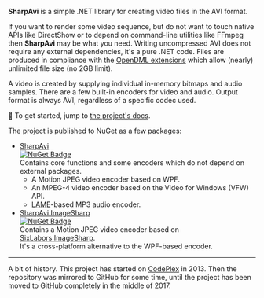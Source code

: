 **SharpAvi** is a simple .NET library for creating video files in the AVI format.

If you want to render some video sequence, but do not want to touch native APIs like DirectShow or to depend on command-line utilities like FFmpeg then **SharpAvi** may be what you need.
Writing uncompressed AVI does not require any external dependencies, it's a pure .NET code.
Files are produced in compliance with the [OpenDML extensions](http://www.jmcgowan.com/avitech.html#OpenDML) which allow (nearly) unlimited file size (no 2GB limit).

A video is created by supplying individual in-memory bitmaps and audio samples.
There are a few built-in encoders for video and audio.
Output format is always AVI, regardless of a specific codec used.

:book: To get started, jump to [the project's docs](https://bassill.github.io/SharpAvi).

The project is published to NuGet as a few packages:
* [SharpAvi  
  ![NuGet Badge](https://buildstats.info/nuget/SharpAvi)](https://www.nuget.org/packages/SharpAvi/)  
  Contains core functions and some encoders which do not depend on external packages.
  * A Motion JPEG video encoder based on WPF.
  * An MPEG-4 video encoder based on the Video for Windows (VFW) API.
  * [LAME](https://lame.sourceforge.io/)-based MP3 audio encoder.
* [SharpAvi.ImageSharp  
  ![NuGet Badge](https://buildstats.info/nuget/SharpAvi.ImageSharp)](https://www.nuget.org/packages/SharpAvi.ImageSharp/)  
  Contains a Motion JPEG video encoder based on [SixLabors.ImageSharp](https://github.com/SixLabors/ImageSharp).  
  It's a cross-platform alternative to the WPF-based encoder.

***

A bit of history. This project has started on [CodePlex](https://sharpavi.codeplex.com/) in 2013. Then the repository was mirrored to GitHub for some time, until the project has been moved to GitHub completely in the middle of 2017.

